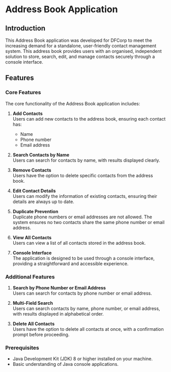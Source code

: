 # Address Book Application

## Introduction

This Address Book application was developed for DFCorp to meet the increasing demand for a standalone, user-friendly contact management system. This address book provides users with an organised, independent solution to store, search, edit, and manage contacts securely through a console interface.

## Features

### Core Features
The core functionality of the Address Book application includes:

1. **Add Contacts**  
   Users can add new contacts to the address book, ensuring each contact has:
   - Name
   - Phone number
   - Email address

2. **Search Contacts by Name**  
   Users can search for contacts by name, with results displayed clearly.

3. **Remove Contacts**  
   Users have the option to delete specific contacts from the address book.

4. **Edit Contact Details**  
   Users can modify the information of existing contacts, ensuring their details are always up to date.

5. **Duplicate Prevention**  
   Duplicate phone numbers or email addresses are not allowed. The system ensures no two contacts share the same phone number or email address.

6. **View All Contacts**  
   Users can view a list of all contacts stored in the address book.

7. **Console Interface**  
   The application is designed to be used through a console interface, providing a straightforward and accessible experience.

### Additional Features

1. **Search by Phone Number or Email Address**  
   Users can search for contacts by phone number or email address.

2. **Multi-Field Search**  
   Users can search contacts by name, phone number, or email address, with results displayed in alphabetical order.

3. **Delete All Contacts**  
   Users have the option to delete all contacts at once, with a confirmation prompt before proceeding.


### Prerequisites
- Java Development Kit (JDK) 8 or higher installed on your machine.
- Basic understanding of Java console applications.

